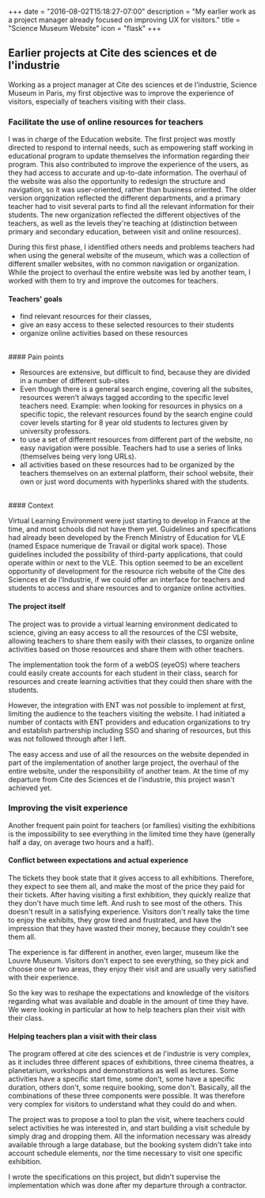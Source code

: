 +++
date = "2016-08-02T15:18:27-07:00"
description = "My earlier work as a project manager already focused on improving UX for visitors."
title = "Science Museum Website"
icon = "flask"
+++

## Earlier projects at Cite des sciences et de l'industrie

Working as a project manager at Cite des sciences et de l'industrie, Science Museum in Paris, my first objective was to improve the experience of visitors, especially of teachers visiting with their class. 

### Facilitate the use of online resources for teachers

I was in charge of the Education website. The first project was mostly directed to respond to internal needs, such as empowering staff working in educational program to update themselves the information regarding their program. This also contributed to improve the experience of the users, as they had access to accurate and up-to-date information. The overhaul of the website was also the opportunity to redesign the structure and navigation, so it was user-oriented, rather than business oriented. The older version orgqnization reflected the different departments, and a primary teacher had to visit several parts to find all the relevant information for their students. The new organization reflected the different objectives of the teachers, as well as the levels they're teaching at (distinction between primary and secondary education, between visit and online resources).

During this first phase, I identified others needs and problems teachers had when using the general website of the museum, which was a collection of different smaller websites, with no common navigation or organization. While the project to overhaul the entire website was led by another team, I worked with them to try and improve the outcomes for teachers.

#### Teachers' goals 

- find relevant resources for their classes,
- give an easy access to these selected resources to their students
- organize online activities based on these resources


<br>
#### Pain points

- Resources are extensive, but difficult to find, because they are divided in a number of different sub-sites
- Even though there is a general search engine, covering all the subsites, resources weren't always tagged according to the specific level teachers need.
Example: when looking for resources in physics on a specific topic, the relevant resources found by the search engine could cover levels starting for 8 year old students to lectures given by university professors. 
- to use a set of different resources from different part of the website, no easy navigation were possible. Teachers had to use a series of links (themselves being very long URLs).
- all activities based on these resources had to be organized by the teachers themselves on an external platform, their school website, their own or just word documents with hyperlinks shared with the students. 


<br>
#### Context

Virtual Learning Environment were just starting to develop in France at the time, and most schools did not have them yet. Guidelines and specifications had already been developed by the French Ministry of Education for VLE (named Espace numerique de Travail or digital work space). Those guidelines included the possibility of third-party applications, that could operate within or next to the VLE. This option seemed to be an excellent opportunity of development for the resource rich website of the Cite des Sciences et de l'Industrie, if we could offer an interface for teachers and students to access and share resources and to organize online activities. 

#### The project itself

The project was to provide a virtual learning environment dedicated to science, giving an easy access to all the resources of the CSI website, allowing teachers to share them easily with their classes, to organize online activities based on those resources and share them with other teachers. 

The implementation took the form of a webOS (eyeOS) where teachers could easily create accounts for each student in their class, search for resources and create learning activities that they could then share with the students. 

However, the integration with ENT was not possible to implement at first, limiting the audience to the teachers visiting the website. I had initiated a number of contacts with ENT providers and education organizations to try and establish partnership including SSO and sharing of resources, but this was not followed through after I left.

The easy access and use of all the resources on the website depended in part of the implementation of another large project, the overhaul of the entire website, under the responsibility of another team. 
At the time of my departure from Cite des Sciences et de l'industrie, this project wasn't achieved yet.

### Improving the visit experience

Another frequent pain point for teachers (or families) visiting the exhibitions is the impossibility to see everything in the limited time they have (generally half a day, on average two hours and a half). 

#### Conflict between expectations and actual experience
The tickets they book state that it gives access to all exhibitions. Therefore, they expect to see them all, and make the most of the price they paid for their tickets. 
After having visiting a first exhibition, they quickly realize that they don't have much time left. And rush to see most of the others. This doesn't result in a satisfying experience. Visitors don't really take the time to enjoy the exhibits, they grow tired and frustrated, and have the impression that they have wasted their money, because they couldn't see them all. 

The experience is far different in another, even larger, museum like the Louvre Museum. Visitors don't expect to see everything, so they pick and choose one or two areas, they enjoy their visit and are usually very satisfied with their experience. 

So the key was to reshape the expectations and knowledge of the visitors regarding what was available and doable in the amount of time they have. We were looking in particular at how to help teachers plan their visit with their class. 

#### Helping teachers plan a visit with their class

The program offered at cite des sciences et de l'industrie is very complex, as it includes three different spaces of exhibitions, three cinema theatres, a planetarium, workshops and demonstrations as well as lectures. Some activities have a specific start time, some don't, some have a specific duration, others don't, some require booking, some don't. Basically, all the combinations of these three components were possible. It was therefore very complex for visitors to understand what they could do and when. 

The project was to propose a tool to plan the visit, where teachers could select activities he was interested in, and start building a visit schedule by simply drag and dropping them. All the information  necessary was already available through a large database, but the booking system didn't take into account schedule elements, nor the time necessary to visit one specific exhibition. 

I wrote the specifications on this project, but didn't supervise the implementation which was done after my departure through a contractor.

